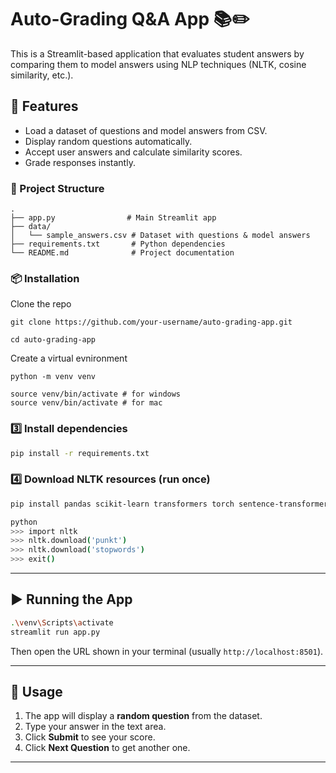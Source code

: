 # Auto-Grading Q&A App 📚✏️

This is a Streamlit-based application that evaluates student answers by comparing them to model answers using NLP techniques (NLTK, cosine similarity, etc.).

## 🚀 Features

* Load a dataset of questions and model answers from CSV.
* Display random questions automatically.
* Accept user answers and calculate similarity scores.
* Grade responses instantly.


### 📂 Project Structure

```
.
├── app.py                # Main Streamlit app
├── data/
│   └── sample_answers.csv # Dataset with questions & model answers
├── requirements.txt       # Python dependencies
└── README.md              # Project documentation
```


### 📦 Installation
 Clone the repo
```
git clone https://github.com/your-username/auto-grading-app.git

cd auto-grading-app

 ```
Create a virtual evnironment
 ```
python -m venv venv

source venv/bin/activate # for windows
source venv/bin/activate # for mac
 ```

### 3️⃣ Install dependencies

```bash
pip install -r requirements.txt
```

### 4️⃣ Download NLTK resources (run once)

```bash
pip install pandas scikit-learn transformers torch sentence-transformers     

python
>>> import nltk
>>> nltk.download('punkt')
>>> nltk.download('stopwords')
>>> exit()
```

---

## ▶️ Running the App

```bash
.\venv\Scripts\activate  
streamlit run app.py
```

Then open the URL shown in your terminal (usually `http://localhost:8501`).

---

## 📝 Usage

1. The app will display a **random question** from the dataset.
2. Type your answer in the text area.
3. Click **Submit** to see your score.
4. Click **Next Question** to get another one.

---

